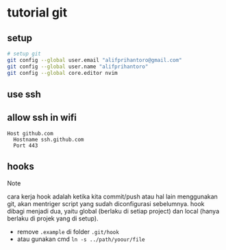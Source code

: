 # tutorial git
## setup
```bash
# setup git
git config --global user.email "alifprihantoro@gmail.com"
git config --global user.name "alifprihantoro"
git config --global core.editor nvim
```
## use ssh
## allow ssh in wifi
```sshconfig
Host github.com
  Hostname ssh.github.com
  Port 443
```

## hooks
> [!NOTE]
> cara kerja hook adalah ketika kita commit/push atau hal lain menggunakan git, akan mentriger script yang sudah diconfigurasi sebelumnya. hook dibagi menjadi dua, yaitu global (berlaku di setiap project) dan local (hanya berlaku di projek yang di setup). 
- remove `.example` di folder `.git/hook`
- atau gunakan cmd `ln -s ../path/yoour/file`
